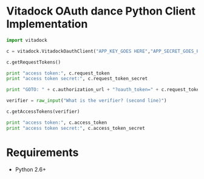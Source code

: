 Vitadock OAuth dance Python Client Implementation
=============


```python
import vitadock

c = vitadock.VitadockOauthClient("APP_KEY_GOES HERE","APP_SECRET_GOES_HERE")

c.getRequestTokens()

print "access token:", c.request_token
print "access token secret:", c.request_token_secret

print "GOTO: " + c.authorization_url + "?oauth_token=" + c.request_token

verifier = raw_input("What is the verifier? (second line)")

c.getAccessTokens(verifier)

print "access token:", c.access_token
print "access token secret:", c.access_token_secret
```


Requirements
============

* Python 2.6+